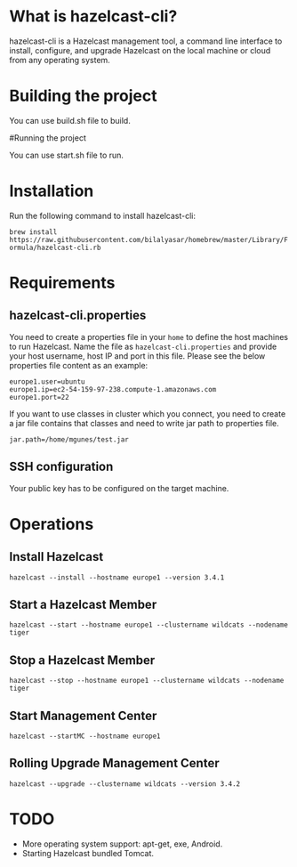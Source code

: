 # What is hazelcast-cli?

hazelcast-cli is a Hazelcast management tool, a command line interface to install, configure, and upgrade Hazelcast on the local machine or cloud from any operating system.

# Building the project

You can use build.sh file to build.

#Running the project

You can use start.sh file to run.

# Installation

Run the following command to install hazelcast-cli: 

```brew install https://raw.githubusercontent.com/bilalyasar/homebrew/master/Library/Formula/hazelcast-cli.rb```

# Requirements

## hazelcast-cli.properties

You need to create a properties file in your `home` to define the host machines to run Hazelcast. Name the file as `hazelcast-cli.properties` and provide your host username, host IP and port in this file. Please see the below properties file content as an example:

```
europe1.user=ubuntu
europe1.ip=ec2-54-159-97-238.compute-1.amazonaws.com
europe1.port=22
```

If you want to use classes in cluster which you connect, you need to create a jar file contains that classes and need to write jar path to properties file.

`jar.path=/home/mgunes/test.jar`

## SSH configuration

Your public key has to be configured on the target machine.

# Operations

## Install Hazelcast

`hazelcast --install --hostname europe1 --version 3.4.1`

## Start a Hazelcast Member

`hazelcast --start --hostname europe1 --clustername wildcats --nodename tiger`

## Stop a Hazelcast Member

`hazelcast --stop --hostname europe1 --clustername wildcats --nodename tiger`

## Start Management Center

`hazelcast --startMC --hostname europe1`

## Rolling Upgrade Management Center

`hazelcast --upgrade --clustername wildcats --version 3.4.2`

# TODO

* More operating system support: apt-get, exe, Android.
* Starting Hazelcast bundled Tomcat.










